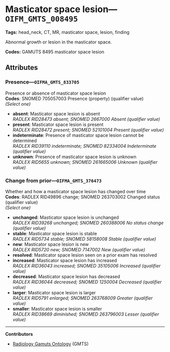 # Masticator space lesion—`OIFM_GMTS_008495`

**Tags:** head_neck, CT, MR, masticator space, lesion, finding

Abnormal growth or lesion in the masticator space.

**Codes:** GAMUTS 8495 masticator space lesion

## Attributes

### Presence—`OIFMA_GMTS_833705`

Presence or absence of masticator space lesion  
**Codes**: SNOMED 705057003 Presence (property) (qualifier value)  
*(Select one)*

- **absent**: Masticator space lesion is absent  
_RADLEX RID28473 absent; SNOMED 2667000 Absent (qualifier value)_
- **present**: Masticator space lesion is present  
_RADLEX RID28472 present; SNOMED 52101004 Present (qualifier value)_
- **indeterminate**: Presence of masticator space lesion cannot be determined  
_RADLEX RID39110 indeterminate; SNOMED 82334004 Indeterminate (qualifier value)_
- **unknown**: Presence of masticator space lesion is unknown  
_RADLEX RID5655 unknown; SNOMED 261665006 Unknown (qualifier value)_

### Change from prior—`OIFMA_GMTS_376473`

Whether and how a masticator space lesion has changed over time  
**Codes**: RADLEX RID49896 change; SNOMED 263703002 Changed status (qualifier value)  
*(Select one)*

- **unchanged**: Masticator space lesion is unchanged  
_RADLEX RID39268 unchanged; SNOMED 260388006 No status change (qualifier value)_
- **stable**: Masticator space lesion is stable  
_RADLEX RID5734 stable; SNOMED 58158008 Stable (qualifier value)_
- **new**: Masticator space lesion is new  
_RADLEX RID5720 new; SNOMED 7147002 New (qualifier value)_
- **resolved**: Masticator space lesion seen on a prior exam has resolved  
- **increased**: Masticator space lesion has increased  
_RADLEX RID36043 increased; SNOMED 35105006 Increased (qualifier value)_
- **decreased**: Masticator space lesion has decreased  
_RADLEX RID36044 decreased; SNOMED 1250004 Decreased (qualifier value)_
- **larger**: Masticator space lesion is larger  
_RADLEX RID5791 enlarged; SNOMED 263768009 Greater (qualifier value)_
- **smaller**: Masticator space lesion is smaller  
_RADLEX RID38669 diminished; SNOMED 263796003 Lesser (qualifier value)_

---

**Contributors**

- [Radiology Gamuts Ontology](https://gamuts.net/) (GMTS)